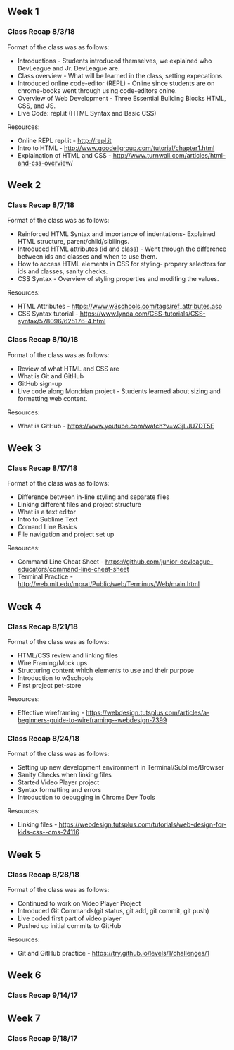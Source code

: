 ## Week 1 
### Class Recap 8/3/18
Format of the class was as follows:
* Introductions - Students introduced themselves, we explained who DevLeague and Jr. DevLeague are.
* Class overview - What will be learned in the class, setting expecations.
* Introduced online code-editor (REPL) - Online since students are on chrome-books went through using code-editors onine.
* Overview of Web Development - Three Essential Building Blocks HTML, CSS, and JS.
* Live Code: repl.it (HTML Syntax and Basic CSS)

Resources:
* Online REPL repl.it - http://repl.it
* Intro to HTML - http://www.goodellgroup.com/tutorial/chapter1.html
* Explaination of HTML and CSS - http://www.turnwall.com/articles/html-and-css-overview/

## Week 2
### Class Recap 8/7/18
Format of the class was as follows:
* Reinforced HTML Syntax and importance of indentations- Explained HTML structure, parent/child/sibilings.
* Introduced HTML attributes (id and class) - Went through the difference between ids and classes and when to use them.
* How to access HTML elements in CSS for styling- propery selectors for ids and classes, sanity checks.
* CSS Syntax - Overview of styling properties and modifing the values.

Resources: 
* HTML Attributes - https://www.w3schools.com/tags/ref_attributes.asp
* CSS Syntax tutorial - https://www.lynda.com/CSS-tutorials/CSS-syntax/578096/625176-4.html

### Class Recap 8/10/18
Format of the class was as follows:
* Review of what HTML and CSS are
* What is Git and GitHub
* GitHub sign-up
* Live code along Mondrian project - Students learned about sizing and formatting web content. 

Resources: 
* What is GitHub - https://www.youtube.com/watch?v=w3jLJU7DT5E

## Week 3
### Class Recap 8/17/18
Format of the class was as follows:
* Difference between in-line styling and separate files
* Linking different files and project structure
* What is a text editor
* Intro to Sublime Text
* Comand Line Basics
* File navigation and project set up

Resources:
* Command Line Cheat Sheet - https://github.com/junior-devleague-educators/command-line-cheat-sheet
* Terminal Practice - http://web.mit.edu/mprat/Public/web/Terminus/Web/main.html

## Week 4
### Class Recap 8/21/18
Format of the class was as follows:
* HTML/CSS review and linking files
* Wire Framing/Mock ups
* Structuring content which elements to use and their purpose
* Introduction to w3schools
* First project pet-store

Resources: 
* Effective wireframing - https://webdesign.tutsplus.com/articles/a-beginners-guide-to-wireframing--webdesign-7399

### Class Recap 8/24/18
Format of the class was as follows:
* Setting up new development environment in Terminal/Sublime/Browser
* Sanity Checks when linking files
* Started Video Player project
* Syntax formatting and errors
* Introduction to debugging in Chrome Dev Tools

Resources:
* Linking files - https://webdesign.tutsplus.com/tutorials/web-design-for-kids-css--cms-24116

## Week 5
### Class Recap 8/28/18
Format of the class was as follows:
* Continued to work on Video Player Project
* Introduced Git Commands(git status, git add, git commit, git push)
* Live coded first part of video player
* Pushed up initial commits to GitHub

Resources:
* Git and GitHub practice - https://try.github.io/levels/1/challenges/1

## Week 6
### Class Recap 9/14/17

## Week 7
### Class Recap 9/18/17

